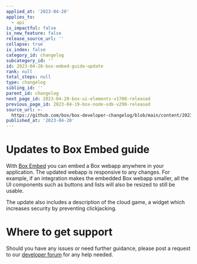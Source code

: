 ```yaml
---
applied_at: '2023-04-20'
applies_to:
  - api
is_impactful: false
is_new_feature: false
release_source_url: ''
collapse: true
is_index: false
category_id: changelog
subcategory_id: ''
id: 2023-04-20-box-embed-guide-update
rank: null
total_steps: null
type: changelog
sibling_id: ''
parent_id: changelog
next_page_id: 2023-04-20-box-ui-elements-v1700-released
previous_page_id: 2023-04-19-box-node-sdk-v290-released
source_url: >-
  https://github.com/box/box-developer-changelog/blob/main/content/2023/04-20-box-embed-guide-update.md
published_at: '2023-04-20'
---
```

# Updates to Box Embed guide

With [Box Embed][1] you can embed a Box webapp anywhere in your application. The updated webapp is responsive to any changes. For example, if an integration makes the embedded Box webapp smaller, all the UI components such as buttons and lists will also be resized to still be usable.

The update also includes a description of the cloud game, a widget which increases security by preventing clickjacking.

# Where to get support

Should you have any issues or need further guidance, please post a request to our [developer forum][2] for any help needed.

[1]: g://embed/box-embed/
[2]: https://support.box.com/hc/en-us/community/topics/360001932973-Platform-and-Developer-Forum